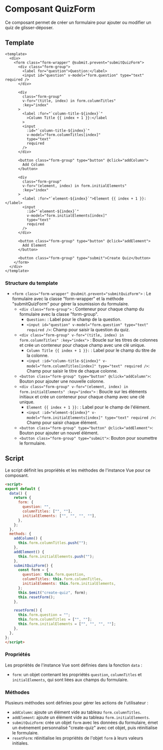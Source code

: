 # Composant QuizForm

Ce composant permet de créer un formulaire pour ajouter ou modifier un quiz de glisser-déposer.

## Template

```{code-block}
<template>
  <div>
    <form class="form-wrapper" @submit.prevent="submitQuizForm">
      <div class="form-group">
        <label for="question">Question:</label>
        <input id="question" v-model="form.question" type="text" required />
      </div>

      <div
        class="form-group"
        v-for="(title, index) in form.columnTitles"
        :key="index"
      >
        <label :for="`column-title-${index}`"
          >Column Title {{ index + 1 }}:</label
        >
        <input
          :id="`column-title-${index}`"
          v-model="form.columnTitles[index]"
          type="text"
          required
        />
      </div>

      <button class="form-group" type="button" @click="addColumn">
        Add Column
      </button>

      <div
        class="form-group"
        v-for="(element, index) in form.initialElements"
        :key="index"
      >
        <label :for="`element-${index}`">Element {{ index + 1 }}:</label>
        <input
          :id="`element-${index}`"
          v-model="form.initialElements[index]"
          type="text"
          required
        />
      </div>

      <button class="form-group" type="button" @click="addElement">
        Add Element
      </button>

      <button class="form-group" type="submit">Create Quiz</button>
    </form>
  </div>
</template>
```

### Structure du template

- `<form class="form-wrapper" @submit.prevent="submitQuizForm">` : Le formulaire avec la classe "form-wrapper" et la méthode "submitQuizForm" pour gérer la soumission du formulaire.
  - `<div class="form-group">` : Conteneur pour chaque champ du formulaire avec la classe "form-group".
    - `Question:` : Label pour le champ de la question.
    - `<input id="question" v-model="form.question" type="text" required />`: Champ pour saisir la question du quiz.
  - `<div class="form-group" v-for="(title, index) in form.columnTitles" :key="index">` : Boucle sur les titres de colonnes et crée un conteneur pour chaque champ avec une clé unique.
    - `Column Title {{ index + 1 }}:` : Label pour le champ du titre de la colonne.
    - `<input :id="column-title-${index}" v-model="form.columnTitles[index]" type="text" required />`: Champ pour saisir le titre de chaque colonne.
  - `<button class="form-group" type="button" @click="addColumn">`: Bouton pour ajouter une nouvelle colonne.
  - `<div class="form-group" v-for="(element, index) in form.initialElements" :key="index">` : Boucle sur les éléments initiaux et crée un conteneur pour chaque champ avec une clé unique.
    - `Element {{ index + 1 }}:` : Label pour le champ de l'élément.
    - `<input :id="element-${index}" v-model="form.initialElements[index]" type="text" required />`: Champ pour saisir chaque élément.
  - `<button class="form-group" type="button" @click="addElement">`: Bouton pour ajouter un nouvel élément.
  - `<button class="form-group" type="submit">`: Bouton pour soumettre le formulaire.

## Script

Le script définit les propriétés et les méthodes de l'instance Vue pour ce composant.

```html
<script>
export default {
  data() {
    return {
      form: {
        question: "",
        columnTitles: ["", ""],
        initialElements: ["", "", "", ""],
      },
    };
  },
  methods: {
    addColumn() {
      this.form.columnTitles.push("");
    },
    addElement() {
      this.form.initialElements.push("");
    },
    submitQuizForm() {
      const form = {
        question: this.form.question,
        columnTitles: this.form.columnTitles,
        initialElements: this.form.initialElements,
      };
      this.$emit("create-quiz", form);
      this.resetForm();
    },

    resetForm() {
      this.form.question = "";
      this.form.columnTitles = ["", ""];
      this.form.initialElements = ["", "", "", ""];
    },
  },
};
</script>
```

### Propriétés

Les propriétés de l'instance Vue sont définies dans la fonction `data` :

- `form`: un objet contenant les propriétés `question`, `columnTitles` et `initialElements`, qui sont liées aux champs du formulaire.

### Méthodes

Plusieurs méthodes sont définies pour gérer les actions de l'utilisateur :

- `addColumn`: ajoute un élément vide au tableau `form.columnTitles`.
- `addElement`: ajoute un élément vide au tableau `form.initialElements`.
- `submitQuizForm`: crée un objet `form` avec les données du formulaire, émet un événement personnalisé "create-quiz" avec cet objet, puis réinitialise le formulaire.
- `resetForm`: réinitialise les propriétés de l'objet `form` à leurs valeurs initiales.
